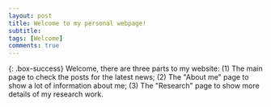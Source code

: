 ```yaml
---
layout: post
title: Welcome to my personal webpage!
subtitle: 
tags: [Welcome]
comments: true
---
```


{: .box-success}
Welcome, there are three parts to my website: (1) The main page to check the posts for the latest news; (2) The "About me" page to show a lot of information about me; (3) The "Research" page to show more details of my research work.